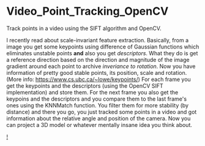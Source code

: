 # Video_Point_Tracking_OpenCV
Track points in a video using the SIFT algorithm and OpenCV.

I recently read about scale-invariant feature extraction. Basically, from a image you get some keypoints using difference of Gaussian functions which eliminates unstable points **and** also you get *descriptors*. What they do is get a reference direction based on the direction and magnitude of the image gradient around each point to archive *inveriance to rotation*. Now you have information of pretty good stable points, its position, scale and rotation. (More info: https://www.cs.ubc.ca/~lowe/keypoints/)
For each frame you get the keypoints and the descriptors (using the OpenCV SIFT implementation) and store them. For the next frame you also get the keypoins and the descriptors and you compare them to the last frame's ones using the KNNMatch function. You filter them for more stability (by distance) and there you go, you just tracked some points in a video and got information about the relative angle and position of the camera. Now you can project a 3D model or whatever mentally insane idea you think about.


[!](tracking_video.gif)


